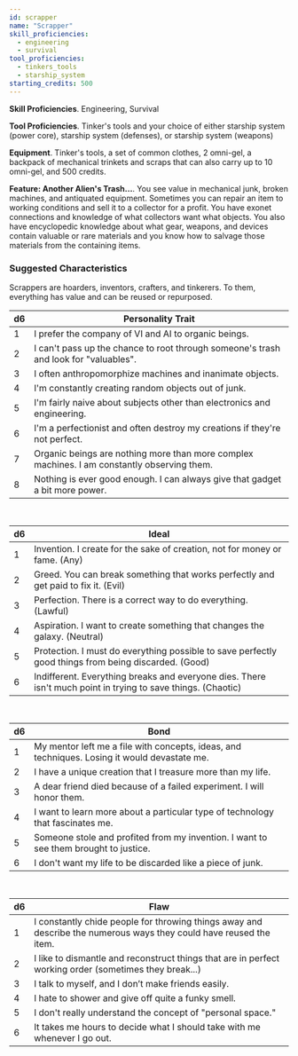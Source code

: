 ```yaml
---
id: scrapper
name: "Scrapper"
skill_proficiencies:
  - engineering
  - survival
tool_proficiencies:
  - tinkers_tools
  - starship_system
starting_credits: 500
---
```


__Skill Proficiencies__. Engineering, Survival

__Tool Proficiencies__. Tinker's tools and your choice of either starship system (power core), starship system (defenses),
or starship system (weapons)

__Equipment__. Tinker's tools, a set of common clothes, 2 omni-gel, a backpack of mechanical trinkets and scraps that can also carry
up to 10 omni-gel, and 500 credits.

__Feature: Another Alien's Trash...__. You see value in mechanical junk, broken machines, and antiquated equipment. Sometimes
you can repair an item to working conditions and sell it to a collector for a profit. You have exonet connections and knowledge
of what collectors want what objects. You also have encyclopedic knowledge about what gear, weapons, and devices contain
valuable or rare materials and you know how to salvage those materials from the containing items.

<div class="hr"></div>

### Suggested Characteristics
Scrappers are hoarders, inventors, crafters, and tinkerers. To them, everything has value and can be reused or repurposed.

d6 | Personality Trait
--- | ---
1 | I prefer the company of VI and AI to organic beings.
2 | I can't pass up the chance to root through someone's trash and look for "valuables".
3 | I often anthropomorphize machines and inanimate objects.
4 | I'm constantly creating random objects out of junk.
5 | I'm fairly naive about subjects other than electronics and engineering.
6	| I'm a perfectionist and often destroy my creations if they're not perfect.
7 | Organic beings are nothing more than more complex machines. I am constantly observing them.
8 | Nothing is ever good enough. I can always give that gadget a bit more power.

<br>

d6 | Ideal
--- | ---
1	| Invention. I create for the sake of creation, not for money or fame. (Any)
2	| Greed. You can break something that works perfectly and get paid to fix it. (Evil)
3	| Perfection. There is a correct way to do everything. (Lawful)
4	| Aspiration. I want to create something that changes the galaxy. (Neutral)
5	| Protection. I must do everything possible to save perfectly good things from being discarded. (Good)
6	| Indifferent. Everything breaks and everyone dies. There isn't much point in trying to save things. (Chaotic)

<br>

d6 | Bond
--- | ---
1 | My mentor left me a file with concepts, ideas, and techniques. Losing it would devastate me.
2 | I have a unique creation that I treasure more than my life.
3	| A dear friend died because of a failed experiment. I will honor them.
4	| I want to learn more about a particular type of technology that fascinates me.
5	| Someone stole and profited from my invention. I want to see them brought to justice.
6	| I don't want my life to be discarded like a piece of junk.

<br>

d6 | Flaw
--- | ---
1 | I constantly chide people for throwing things away and describe the numerous ways they could have reused the item.
2 | I like to dismantle and reconstruct things that are in perfect working order (sometimes they break...)
3 | I talk to myself, and I don’t make friends easily.
4 | I hate to shower and give off quite a funky smell.
5	| I don't really understand the concept of "personal space."
6	| It takes me hours to decide what I should take with me whenever I go out.
